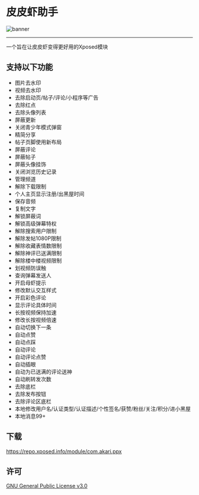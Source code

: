 # 皮皮虾助手

![banner](imgs/banner.gif)

---

一个旨在让皮皮虾变得更好用的Xposed模块

## 支持以下功能
- 图片去水印
- 视频去水印
- 去除启动页/帖子/评论/小程序等广告
- 去除红点
- 去除头像列表
- 屏蔽更新
- 关闭青少年模式弹窗
- 精简分享
- 帖子页脚使用新布局
- 屏蔽评论
- 屏蔽帖子
- 屏蔽头像挂饰
- 关闭浏览历史记录
- 管理频道
- 解除下载限制
- 个人主页显示注册/出黑屋时间
- 保存音频
- 复制文字
- 解锁屏蔽词
- 解锁高级弹幕特权
- 解除搜索用户限制
- 解除发帖1080P限制
- 解除收藏表情数限制
- 解除神评已送满限制
- 解除楼中楼视频限制
- 划视频防误触
- 查询弹幕发送人
- 开启母虾提示
- 修改默认交互样式
- 开启彩色评论
- 显示评论具体时间
- 长按视频保持加速
- 修改长按视频倍速
- 自动切换下一条
- 自动点赞
- 自动点踩
- 自动评论
- 自动评论点赞
- 自动插眼
- 自动为已送满的评论送神
- 自动刷转发次数
- 去除底栏
- 去除发布按钮
- 去除评论区底栏
- 本地修改用户名/认证类型/认证描述/个性签名/获赞/粉丝/关注/积分/进小黑屋
- 本地消息99+

## 下载
https://repo.xposed.info/module/com.akari.ppx

## 许可
[GNU General Public License v3.0](LICENSE)
